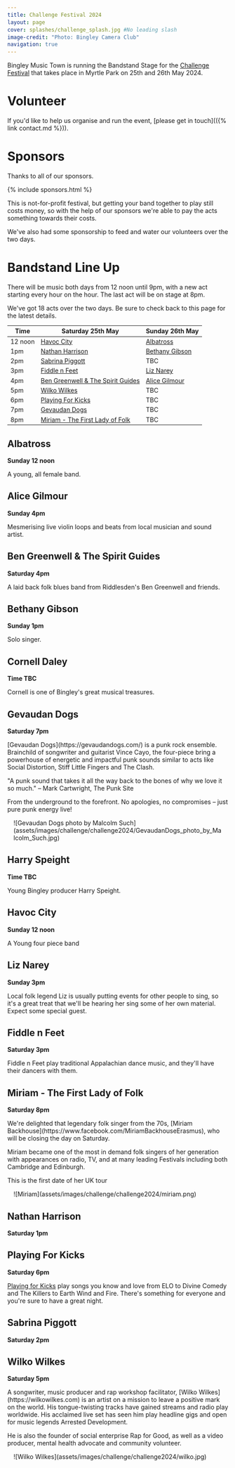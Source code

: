 ```yaml
---
title: Challenge Festival 2024
layout: page
cover: splashes/challenge_splash.jpg #No leading slash
image-credit: "Photo: Bingley Camera Club"
navigation: true
---
```

<main id="content" class="content" role="main" markdown="1">

Bingley Music Town is running the Bandstand Stage for the [Challenge Festival](https://challengefestival.co.uk/) that takes place in Myrtle Park on 25th and 26th May 2024.

# Volunteer

If you'd like to help us organise and run the event, [please get in touch](({% link contact.md %})).

# Sponsors

Thanks to all of our sponsors.

{% include sponsors.html %}

This is not-for-profit festival, but getting your band together to play still costs money, so with the help of our sponsors we're able to pay the acts something towards their costs.

We've also had some sponsorship to feed and water our volunteers over the two days.

</main>

# Bandstand Line Up

There will be music both days from 12 noon until 9pm, with a new act starting every hour on the hour. The last act will be on stage at 8pm.

We've got 18 acts over the two days. Be sure to check back to this page for the latest details.

| Time | Saturday 25th May | Sunday 26th May |
| --- | --- | --- |
| 12 noon | [Havoc City](#havoc-city) | [Albatross](#albatross) |
| 1pm | [Nathan Harrison](#nathan-harrison) | [Bethany Gibson](#bethany-gibson) |
| 2pm | [Sabrina Piggott](#sabrina-piggott) | TBC |
| 3pm | [Fiddle n Feet](#fiddle-n-feet) | [Liz Narey](#liz-narey) |
| 4pm | [Ben Greenwell & The Spirit Guides](#ben-greenwell--the-spirit-guides) | [Alice Gilmour](#alice-gilmour) |
| 5pm | [Wilko Wilkes](#wilko-wilkes) | TBC |
| 6pm | [Playing For Kicks](#playing-for-kicks) | TBC |
| 7pm | [Gevaudan Dogs](#gevaudan-dogs) |TBC |
| 8pm | [Miriam - The First Lady of Folk](#miriam---the-first-lady-of-folk) | TBC|

 
## Albatross
**Sunday 12 noon**

A young, all female band.

## Alice Gilmour
**Sunday 4pm**

Mesmerising live violin loops and beats from local musician and sound artist.

## Ben Greenwell & The Spirit Guides
**Saturday 4pm**

A laid back folk blues band from Riddlesden's Ben Greenwell and friends.

## Bethany Gibson
**Sunday 1pm**

Solo singer.

## Cornell Daley
**Time TBC**

Cornell is one of Bingley's great musical treasures. 

## Gevaudan Dogs
**Saturday 7pm**
<div class="row">
<div class="col-md-6" markdown="1">
[Gevaudan Dogs<i class="fa fa-external-link" aria-hidden="true"></i>](https://gevaudandogs.com/) is a punk rock ensemble. Brainchild of songwriter and guitarist Vince Cayo, the four-piece bring a powerhouse of energetic and impactful punk sounds similar to acts like Social Distortion, Stiff Little Fingers and The Clash.

"A punk sound that takes it all the way back to the bones of why we love it so much." – Mark Cartwright, The Punk Site

From the underground to the forefront. No apologies, no compromises – just pure punk energy live!
</div>
<div class="col-md-6" markdown="1" style="padding: 0 1em"> ![Gevaudan Dogs photo by Malcolm Such](assets/images/challenge/challenge2024/GevaudanDogs_photo_by_Malcolm_Such.jpg)
</div>
</div>


## Harry Speight
**Time TBC**

Young Bingley producer Harry Speight.

## Havoc City
**Sunday 12 noon**

A Young four piece band

## Liz Narey
**Sunday 3pm**

Local folk legend Liz is usually putting events for other people to sing, so it's a great treat that we'll be hearing her sing some of her own material. Expect some special guest. 

## Fiddle n Feet
**Saturday 3pm**

Fiddle n Feet play traditional Appalachian dance music, and they'll have their dancers with them.

## Miriam - The First Lady of Folk
**Saturday 8pm**

<div class="row">
<div class="col-md-6" markdown="1">
We're delighted that legendary folk singer from the 70s, [Miriam Backhouse<i class="fa fa-external-link" aria-hidden="true"></i>](https://www.facebook.com/MiriamBackhouseErasmus), who will be closing the day on Saturday.

Miriam became one of the most in demand folk singers of her generation with appearances on radio, TV, and at many leading Festivals including
both Cambridge and Edinburgh. 

This is the first date of her UK tour
</div>
<div class="col-md-6" markdown="1" style="padding: 0 1em"> ![Miriam](assets/images/challenge/challenge2024/miriam.png)
</div>
</div>


## Nathan Harrison
**Saturday 1pm**


## Playing For Kicks
**Saturday 6pm**

[Playing for Kicks<i class="fa fa-external-link" aria-hidden="true"></i>](https://playingforkicks.co.uk/) play songs you know and love from ELO to Divine Comedy and The Killers to Earth Wind and Fire. There's something for everyone and you're sure to have a great night.

## Sabrina Piggott
**Saturday 2pm**


## Wilko Wilkes
**Saturday 5pm**

<div class="row">
<div class="col-md-6" markdown="1">
A songwriter, music producer and rap workshop facilitator, [Wilko Wilkes<i class="fa fa-external-link" aria-hidden="true"></i>](https://wilkowilkes.com) is an artist on a mission to leave a positive mark on the world. His tongue-twisting tracks have gained streams and radio play worldwide. His acclaimed live set has seen him play headline gigs and open for music legends Arrested Development. 

He is also the founder of social enterprise Rap for Good, as well as a video producer, mental health advocate and community volunteer.
</div>
<div class="col-md-6" markdown="1" style="padding: 0 1em"> ![Wilko Wilkes](assets/images/challenge/challenge2024/wilko.jpg)
</div>
</div>
